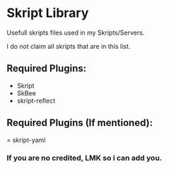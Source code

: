 # Skript Library
Usefull skripts files used in my Skripts/Servers.

I do not claim all skripts that are in this list.

## Required Plugins:
- Skript 
- SkBee
- skript-reflect

## Required Plugins (If mentioned):
= skript-yaml

### If you are no credited, LMK so i can add you.